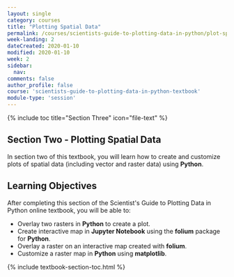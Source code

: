 ```yaml
---
layout: single
category: courses
title: "Plotting Spatial Data"
permalink: /courses/scientists-guide-to-plotting-data-in-python/plot-spatial-data/
week-landing: 2
dateCreated: 2020-01-10
modified: 2020-01-10
week: 2
sidebar:
  nav:
comments: false
author_profile: false
course: 'scientists-guide-to-plotting-data-in-python-textbook'
module-type: 'session'
---
```

{% include toc title="Section Three" icon="file-text" %}

<div class="notice--info" markdown="1">

## <i class="fa fa-ship" aria-hidden="true"></i> Section Two - Plotting Spatial Data

In section two of this textbook, you will learn how to create and customize plots of spatial data (including vector and raster data) using **Python**. 


## <i class="fa fa-graduation-cap" aria-hidden="true"></i> Learning Objectives

After completing this section of the Scientist's Guide to Plotting Data in Python online textbook, you will be able to:

* Overlay two rasters in **Python** to create a plot.
* Create interactive map in **Jupyter Notebook** using the **folium** package for **Python**.
* Overlay a raster on an interactive map created with **folium**.
* Customize a raster map in **Python** using **matplotlib**.

</div>

{% include textbook-section-toc.html %}

